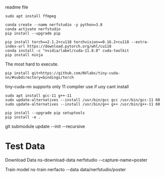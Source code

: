 readme file

```
sudo apt install ffmpeg
```

```
conda create --name nerfstudio -y python=3.8
conda activate nerfstudio
pip install --upgrade pip
```

```
pip install torch==2.1.2+cu118 torchvision==0.16.2+cu118 --extra-index-url https://download.pytorch.org/whl/cu118
conda install -c "nvidia/label/cuda-11.8.0" cuda-toolkit
pip install ninja
```
The most hard to execute.
```
pip install git+https://github.com/NVlabs/tiny-cuda-nn/#subdirectory=bindings/torch
```
tiny-cuda-nn supports only 11 compiler use if uoy cant install
```
sudo apt install gcc-11 g++-11
sudo update-alternatives --install /usr/bin/gcc gcc /usr/bin/gcc-11 60
sudo update-alternatives --install /usr/bin/g++ g++ /usr/bin/g++-11 60
```

```
pip install --upgrade pip setuptools
pip install -e .
```


git submodule update --init --recursive

# Test Data
Download Data
ns-download-data nerfstudio --capture-name=poster

Train model
ns-train nerfacto --data data/nerfstudio/poster



